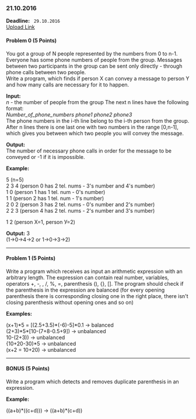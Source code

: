 ### 21.10.2016

**Deadline:** ` 29.10.2016`  
[Upload Link](https://my.pcloud.com/#page=puplink&code=DfbZjrBubVdfGMy2m6O7wPCOdY79vhbk)

#### Problem 0 (5 Points)
You got a group of N people represented by the numbers from 0 to n-1. Everyone has some phone numbers of people from the group. 
Messages between two participants in the group can be sent only directly - through phone calls between two people.    
Write a program, which finds if person X can convey a message to person Y and how many calls are necessary for it to happen.   

**Input:**   
*n* - the number of people from the group
The next n lines have the following format:          
*Number_of_phone_numbers phone1 phone2 phone3*         
The phone numbers in the i-th line belong to the i-th person from the group.   
After n lines there is one last one with two numbers in the range [0,n-1], which gives you between which two people you will convey the message.

**Output:**   
The number of necessary phone calls in order for the message to be conveyed or -1 if it is impossible.

**Example:**  

5 (n=5)   
2 3 4 (person 0 has 2 tel. nums - 3's number and 4's number)   
1 0 (person 1 has 1 tel. num - 0's number)   
1 1 (person 2 has 1 tel. num - 1's number)   
2 0 2 (person 3 has 2 tel. nums - 0's number and 2's number)     
2 2 3 (person 4 has 2 tel. nums - 2's number and 3's number)    

1 2 (person Х=1, person У=2)   
   
**Output:** 3   
(1->0->4->2 or 1->0->3->2)     

---

#### Problem 1 (5 Points)

Write a program which receives as input an arithmetic expression with an arbitrary length.
The expression can contain real number, variables, operators +, -, , /, %, =, parenthesis (), {}, [].
The program should check if the parenthesis in the expression are balanced 
(for every opening parenthesis there is corresponding closing one in the right place, there isn't closing parenthesis without opening ones and so on)

**Examples:**      

(x+1)\*5 = [(2.5+3.5)\*(-6)-5]\*0.1 -> balanced    
(2+3)\*5\*[10-(7+8-0.5+9]) -> unbalanced    
10-(2+3)) -> unbalanced    
{10+20-30)\*5 -> unbalanced   
(x+2 = 10+20) -> unbalanced    
 
---  


#### BONUS (5 Points)

Write a program which detects and removes duplicate parenthesis in an expression.

**Example:**   

((a+b)\*((c+d))) ->  ((a+b)\*(c+d))
